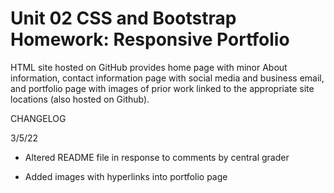 # Unit 02 CSS and Bootstrap Homework: Responsive Portfolio

HTML site hosted on GitHub provides home page with minor About information, contact information page with social media and business email, and portfolio page with images of prior work linked to the appropriate site locations (also hosted on Github).

CHANGELOG

3/5/22
   - Altered README file in response to comments by central grader

   - Added images with hyperlinks into portfolio page